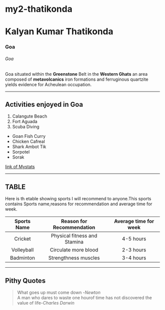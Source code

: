 # my2-thatikonda
# Kalyan Kumar Thatikonda
### Goa
###### Goa 
Goa situated within the **Greenstone** Belt in the **Western Ghats** an area composed of **metavolcanics** iron formations and ferruginous quartzite yields evidence for Acheulean occupation.

---
## Activities enjoyed in Goa
1. Calangute Beach
2. Fort Aguada
3. Scuba Diving

* Goan Fish Curry
* Chicken Cafreal
* Shark Ambot Tik
* Sorpotel
* Sorak

[link of Mystats](Mystats.md)

---
## TABLE
Here is th etable showing sports I will recommend to anyone.This sports contains Sports name,reasons for recommendation and average time for week.

|Sports Name|Reason for Recommendation|Average time for week|
|:---:|:---:|:---:|
|Cricket|Physical fitness and Stamina|4-5 hours|
|Volleyball|Circulate more blood|2-3 hours|
|Badminton|Strengthness muscles|3-4 hours|

---
## Pithy Quotes
>What goes up must come down -*Newton*<br>
>A man who dares to waste one hourof time has not discovered the value of life-*Charles Darwin*



